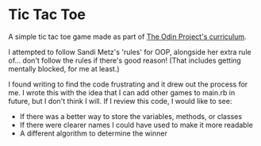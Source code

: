 # Tic Tac Toe

A simple tic tac toe game made as part of [The Odin Project's curriculum](https://www.theodinproject.com/lessons/ruby-tic-tac-toe).

I attempted to follow Sandi Metz's 'rules' for OOP, alongside her extra rule of... don't follow the rules if there's good reason! (That includes getting mentally blocked, for me at least.)

I found writing to find the code frustrating and it drew out the process for me. I wrote this with the idea that I can add other games to main.rb in future, but I don't think I will. If I review this code, I would like to see:
- If there was a better way to store the variables, methods, or classes
- If there were clearer names I could have used to make it more readable
- A different algorithm to determine the winner